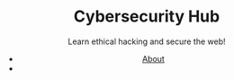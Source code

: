 <!DOCTYPE html>
<html lang="en">
<head>
    <meta charset="UTF-8">
    <meta name="viewport" content="width=device-width, initial-scale=1.0">
    <title>Cybersecurity Hub</title>
    <link rel="stylesheet" href="style.css">
</head>
<body>
    <header>
        <h1>Cybersecurity Hub</h1>
        <p>Learn ethical hacking and secure the web!</p>
        <nav>
            <ul>
                <li><a href="#about">About</a></li>
                <li><a href="#resources">

